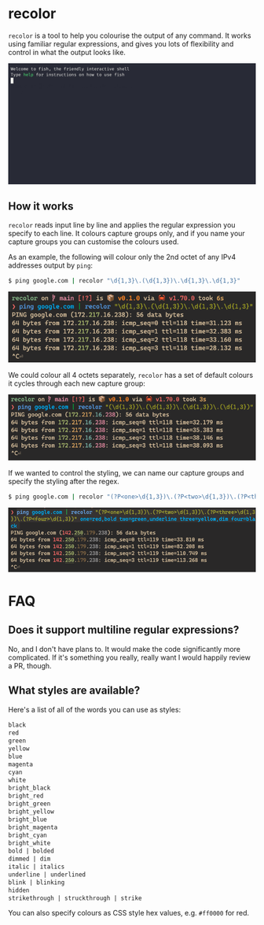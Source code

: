 # recolor

`recolor` is a tool to help you colourise the output of any command. It works
using familiar regular expressions, and gives you lots of flexibility and
control in what the output looks like.

![](images/demo.gif)

## How it works

`recolor` reads input line by line and applies the regular expression you
specify to each line. It colours capture groups only, and if you name your
capture groups you can customise the colours used.

As an example, the following will colour only the 2nd octet of any IPv4
addresses output by `ping`:

```bash
$ ping google.com | recolor "\d{1,3}\.(\d{1,3})\.\d{1,3}\.\d{1,3}"
```

![](images/example-ping-1.png)

We could colour all 4 octets separately, `recolor` has a set of default
colours it cycles through each new capture group:

![](images/example-ping-2.png)

If we wanted to control the styling, we can name our capture groups and
specify the styling after the regex.

```bash
$ ping google.com | recolor "(?P<one>\d{1,3})\.(?P<two>\d{1,3})\.(?P<three>\d{1,3})\.(?P<four>\d{1,3})" one=red,bold two=green,underline three=yellow,dim four=black
```

![](images/example-ping-3.png)

# FAQ

## Does it support multiline regular expressions?

No, and I don't have plans to. It would make the code significantly more
complicated. If it's something you really, really want I would happily review a
PR, though.

## What styles are available?

Here's a list of all of the words you can use as styles:

```
black
red
green
yellow
blue
magenta
cyan
white
bright_black
bright_red
bright_green
bright_yellow
bright_blue
bright_magenta
bright_cyan
bright_white
bold | bolded
dimmed | dim
italic | italics
underline | underlined
blink | blinking
hidden
strikethrough | struckthrough | strike
```

You can also specify colours as CSS style hex values, e.g. `#ff0000` for red.
